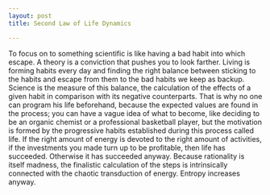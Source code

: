 ```yaml
---
layout: post
title: Second Law of Life Dynamics

---
```

To focus on to something scientific is like having a bad habit into which escape. A theory is a conviction that pushes you to look farther. Living is forming habits every day and finding the right balance between sticking to the habits and escape from them to the bad habits we keep as backup. Science is the measure of this balance, the calculation of the effects of a given habit in comparison with its negative counterparts.
That is why no one can program his life beforehand, because the expected values are found in the process; you can have a vague idea of what to become, like deciding to be an organic chemist or a professional basketball player, but the motivation is formed by the progressive habits established during this process called life. If the right amount of energy is devoted to the right amount of activities, if the investments you made turn up to be profitable, then life has succeeded. Otherwise it has succeeded anyway. Because rationality is itself madness, the finalistic calculation of the steps is intrinsically connected with the chaotic transduction of energy. Entropy increases anyway.
